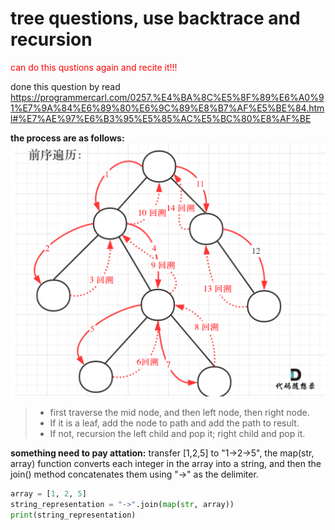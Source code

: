 # tree questions, use backtrace and recursion

<font color='red'>can do this qustions again and recite it!!!</font>

done this question by read <https://programmercarl.com/0257.%E4%BA%8C%E5%8F%89%E6%A0%91%E7%9A%84%E6%89%80%E6%9C%89%E8%B7%AF%E5%BE%84.html#%E7%AE%97%E6%B3%95%E5%85%AC%E5%BC%80%E8%AF%BE>

**the process are as follows:**
![picture](./picture.png)

>+ first traverse the mid node, and then left node, then right node. 
>+ If it is a leaf, add the node to path and add the path to result. 
>+ If not, recursion the left child and pop it; right child and pop it.

**something need to pay attation:**
transfer [1,2,5] to "1->2->5", the map(str, array) function converts each integer in the array into a string, and then the join() method concatenates them using "->" as the delimiter.

```python
array = [1, 2, 5]
string_representation = "->".join(map(str, array))
print(string_representation)
```
